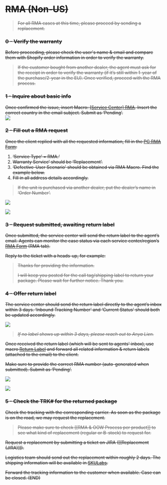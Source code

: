 # ~~RMA (Non-US)~~
> ~~For all RMA cases at this time, please proceed by sending a replacement.~~

### ~~0 - Verify the warranty~~
~~Before proceeding, please check the user's name & email and compare them with Shopify order information in order to verify the warranty.~~  

> ~~If the customer bought from another dealer, the agent must ask for the receipt in order to verify the warranty (if it’s still within 1-year of the purchase/2-year in the EU). Once verified, proceed with the RMA process.~~ 

### ~~1 - Inquire about basic info~~
~~Once confirmed the issue, insert Macro: <u>[Service Center] RMA</u>. Insert the correct country in the email subject. Submit as ‘Pending’.~~  
    ~~![](https://lh4.googleusercontent.com/KAG8xtMlvQ-3LweFYg0IfjHp1oYumblzKyDrRke6hFIcQQfhsZ78Zfg4x0UOkhniW2zgzKsbNFfpeqRygj_j-HYHTrIXIzC1-eSbniT4qRXbCl1rmfhC5zLAPLCHhkl75TJdvztYKhWPiOz4qZTNlvcHOVpMVKzqx-sUTXnjGNpAuGcLKLYXQeJXV9uJ)~~  

### ~~2 - Fill out a RMA request~~
~~Once the client replied with all the requested information, fill in the [PG RMA Form](https://docs.google.com/forms/d/e/1FAIpQLSf5GIKG13O87EsoMWnhCpnZyUxLOqDISNz81wRifBN53Fp7Xw/viewform):~~

1. ~~‘Service Type’ = RMA.‘~~
2. ~~Warranty Service’ should be ‘Replacement’.~~
3. ~~‘Defective-User Scenario’ should be obtained via RMA Macro. Find the example below.~~
4. ~~Fill in all address details accordingly.~~

>~~If the unit is purchased via another dealer, put the dealer’s name in ‘Order Number’.~~

~~![](https://lh6.googleusercontent.com/EAamxZ1yeMdxamyiDcaYoAPlFajXdWvGS-nQRkYgw-Z_6UeDMm8pbuQdKlKz5m0ChN8Cx8ZXu1jEfxA4X6Hhyxnun4jTPbyQwhn3yE04ZLP4ndwsHvnLK4Lr9zev145jlL6oclvqWIdxX095VpBeq9pwhZQCVuGiKR9QFcSkdBRc6I3x6R1TuCSqJXiG)~~

~~![](https://lh3.googleusercontent.com/j401rXzMJqJLVK-tgrSg1LgZUYktWh_rpmjFZj-sP2fstrJgZUgJv7gl04lAuDv9-4-iZDyCvRlNAihqbXaYpVOrS-9MTiETTLu5KZ0Bifidrfy2mLS15IW4wYQHLqfHDkZ6dzjM4wVak6Vtt1SUGv5sDoIbCnwqKLEEZhnvPEPLFb0ZnWK_pLYOpIh2)~~

### ~~3 - Request submitted, awaiting return label~~
~~Once submitted, the service center will send the return label to the agent’s email. Agents can monitor the case status via each service center/region’s [RMA Form](https://drive.google.com/drive/folders/1fYeg8mAWoIm7QqNo04HF5kmb49IqBUpa?usp=sharing) (RMA tab).~~
   
~~Reply to the ticket with a heads-up, for example:~~
   
> ~~Thanks for providing the information.~~ 
> 
> ~~I will keep you posted for the call tag/shipping label to return your package. Please wait for further notice. Thank you.~~

### ~~4 - Offer return label~~
~~The service center should send the return label directly to the agent’s inbox within 3 days. ‘Inbound Tracking Number’ and ‘Current Status’ should both be updated accordingly.~~

~~![](https://lh5.googleusercontent.com/ovO4z39Pw6-FpVv0FJFYvxIsvrGVsm5VndEjQdLsNEZnhyVYj9tf2UIw4XsuaYzjoDx3kX24QSRubTxJh_Q6VGm6lU-h0tpZgHrZdQPGKOwTK6XzCCXJdDJ9nApYxpceKhL-BRhTA4rE7d1MLtYbJ7Xj1Y5KCYBYKi4S8fRqMCeu6GsNHAQ1aiB-UeFf)~~

> ~~*If no label shows up within 3 days, please reach out to Anya Lien.*~~


~~Once received the return label (which will be sent to agents' inbox), use macro <u>Return Label</u> and forward all related information & return labels (attached to the email) to the client.~~ 
   
~~Make sure to provide the correct RMA number (auto-generated when submitted). Submit as ‘Pending’.~~

~~![](https://lh5.googleusercontent.com/sUCmNljvEVcFnjuAsAchUUdNny9lod8SoybDB95gDK93ULACGBi92Mev2AWIVfqtBP0keYx16yqf05HY6YLMChigBmWJMAU4TTI0oztBxdKqzqrKCJ1GcXMPvi8HvX0DCuedDhR9zTx5wYo-XoU6XSn6rL9zibB66ZdPsWpbRoDIONrXHVF6hckZqoMF)~~

~~![](https://lh3.googleusercontent.com/3_uA9hJJOG4juSBXg0exRr_f-MmqvDdlon_z8P8Abv4Yqesbl8FYie2aKXqMd1abLfYThbwEquaPFB5zd0fHO-9XHaFiXRxyW0eh9Huww7kNnlugo0o2rZR2uTLxygvbMRJPCu73IExqXrR3VzVYyMwRWGq93fj2eP3WMf-h-yX28nojv5nFJhXnkz9m)~~

### ~~5 - Check the TRK# for the returned package~~
~~Check the tracking with the corresponding carrier. As soon as the package is on the road, we may request the replacement.~~

>~~Please make sure to check [[RMA & OOW Process per product]] to see what kind of replacement (regular or B-stock) to request for.~~

~~Request a replacement by submitting a ticket on JIRA ([[Replacement (JIRA)]]).~~

~~Logistics team should send out the replacement within roughly 2 days. The shipping information will be available in [SKULabs](https://docs.google.com/presentation/d/1mV6JgZ9rcZR58MPT-T2y8dGSshv2lfZfOS2Niw2qFRs/edit?usp=sharing).~~ 

~~Forward the tracking information to the customer when available. Case can be closed. (END)~~
